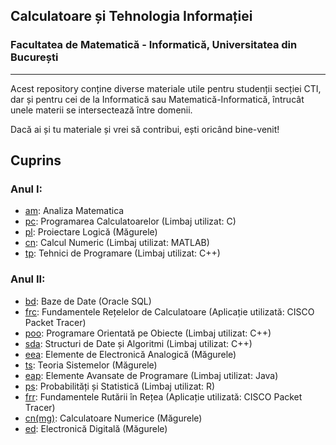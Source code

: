 ## Calculatoare și Tehnologia Informației 
### Facultatea de Matematică - Informatică, Universitatea din București
---------

Acest repository conține diverse materiale utile pentru studenții secției CTI, dar și pentru cei de la Informatică sau Matematică-Informatică, întrucât unele materii se intersectează între domenii.

Dacă ai și tu materiale și vrei să contribui, ești oricând bine-venit!


 Cuprins
---------
### Anul I:
* [am](https://github.com/tr0yyy/teme-fmi-cti/tree/master/am): Analiza Matematica
* [pc](https://github.com/tr0yyy/TUTORIAT-PC-AN1): Programarea Calculatoarelor (Limbaj utilizat: C)
* [pl](https://github.com/tr0yyy/TUTORIAT-PL-AN1): Proiectare Logică (Măgurele)
* [cn](https://github.com/tr0yyy/teme-fmi-cti/tree/master/cn): Calcul Numeric (Limbaj utilizat: MATLAB)
* [tp](https://github.com/tr0yyy/teme-fmi-cti/tree/master/tp): Tehnici de Programare (Limbaj utilizat: C++)

### Anul II:
* [bd](https://github.com/tr0yyy/teme-fmi-cti/tree/master/bd): Baze de Date (Oracle SQL)
* [frc](https://github.com/tr0yyy/teme-fmi-cti/tree/master/frc): Fundamentele Rețelelor de Calculatoare (Aplicație utilizată: CISCO Packet Tracer)
* [poo](https://github.com/tr0yyy/teme-fmi-cti/tree/master/poo): Programare Orientată pe Obiecte (Limbaj utilizat: C++)
* [sda](https://github.com/tr0yyy/teme-fmi-cti/tree/master/sda): Structuri de Date și Algoritmi (Limbaj utilizat: C++)
* [eea](https://github.com/tr0yyy/teme-fmi-cti/tree/master/eea): Elemente de Electronică Analogică (Măgurele)
* [ts](https://github.com/tr0yyy/teme-fmi-cti/tree/master/ts): Teoria Sistemelor (Măgurele)
* [eap](https://github.com/tr0yyy/teme-fmi-cti/tree/master/eap): Elemente Avansate de Programare (Limbaj utilizat: Java)
* [ps](https://github.com/tr0yyy/teme-fmi-cti/tree/master/ps): Probabilități și Statistică (Limbaj utilizat: R)
* [frr](https://github.com/tr0yyy/teme-fmi-cti/tree/master/frr): Fundamentele Rutării în Rețea (Aplicație utilizată: CISCO Packet Tracer)
* [cn(mg)](https://github.com/tr0yyy/teme-fmi-cti/tree/master/cn(mg)): Calculatoare Numerice (Măgurele)
* [ed](https://github.com/tr0yyy/teme-fmi-cti/tree/master/ed): Electronică Digitală (Măgurele)

